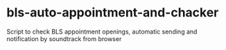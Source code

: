 # bls-auto-appointment-and-chacker
Script to check BLS appointment openings, automatic sending and notification by soundtrack from browser
